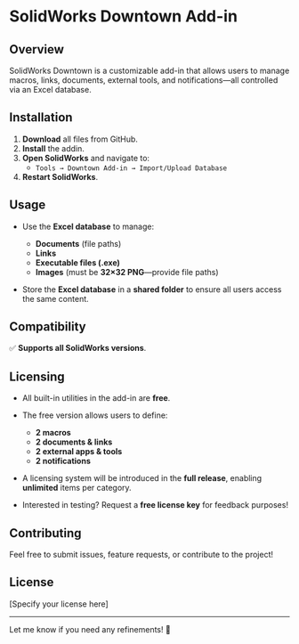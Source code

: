 # SolidWorks Downtown Add-in  

## Overview  
SolidWorks Downtown is a customizable add-in that allows users to manage macros, links, documents, external tools, and notifications—all controlled via an Excel database.  

## Installation  

1. **Download** all files from GitHub.  
2. **Install** the addin.
3. **Open SolidWorks** and navigate to:  
   - `Tools → Downtown Add-in → Import/Upload Database`  
4. **Restart SolidWorks**.  

## Usage  

- Use the **Excel database** to manage:  
  - **Documents** (file paths)  
  - **Links**  
  - **Executable files (.exe)**  
  - **Images** (must be **32×32 PNG**—provide file paths)  

- Store the **Excel database** in a **shared folder** to ensure all users access the same content.  

## Compatibility  
✅ **Supports all SolidWorks versions**.  

## Licensing  

- All built-in utilities in the add-in are **free**.  
- The free version allows users to define:  
  - **2 macros**  
  - **2 documents & links**  
  - **2 external apps & tools**  
  - **2 notifications**  

- A licensing system will be introduced in the **full release**, enabling **unlimited** items per category.  
- Interested in testing? Request a **free license key** for feedback purposes!  

## Contributing  
Feel free to submit issues, feature requests, or contribute to the project!  

## License  
[Specify your license here]  

---

Let me know if you need any refinements! 🚀  
